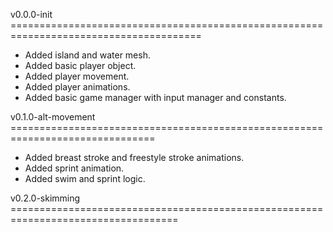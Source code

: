 v0.0.0-init =======================================================================================
- Added island and water mesh.
- Added basic player object.
- Added player movement.
- Added player animations.
- Added basic game manager with input manager and constants.

v0.1.0-alt-movement ===============================================================================
- Added breast stroke and freestyle stroke animations.
- Added sprint animation.
- Added swim and sprint logic.

v0.2.0-skimming ===================================================================================